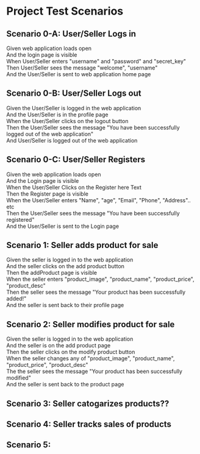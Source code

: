 # Project Test Scenarios


## Scenario 0-A: User/Seller Logs in
Given web application loads open <br>
And the login page is visible <br>
When User/Seller enters "username" and "password" and "secret_key" <br>
Then User/Seller sees the message "welcome", "username" <br>
And the User/Seller is sent to web application home page <br>

## Scenario 0-B: User/Seller Logs out
Given the User/Seller is logged in the web application <br>
And the User/Seller is in the profile page <br>
When the User/Seller clicks on the logout button <br>
Then the User/Seller sees the message "You have been successfully logged out of the web application" <br>
And User/Seller is logged out of the web application <br>


## Scenario 0-C: User/Seller Registers
Given the web application loads open<br>
And the Login page is visible <br>
When the User/Seller Clicks on the Register here Text <br>
Then the Register page is visible <br>
When the User/Seller enters "Name", "age", "Email", "Phone", "Address".. etc <br>
Then the User/Seller sees the message "You have been successfully registered" <br>
And the User/Seller is sent to the Login page <br>

## Scenario 1: Seller adds product for sale
Given the seller is logged in to the web application <br>
And the seller clicks on the add product button <br>
Then the addProduct page is visible <br>
When the seller enters "product_image", "product_name", "product_price", "product_desc" <br>
Then the seller sees the message "Your product has been successfully added!" <br>
And the seller is sent back to their profile page <br>

## Scenario 2: Seller modifies product for sale
Given the seller is logged in to the web application <br>
And the seller is on the add product page <br>
Then the seller clicks on the modify product button <br>
When the seller changes any of "product_image", "product_name", "product_price", "product_desc" <br>
The the seller sees the message "Your product has been successfully modified" <br>
And the seller is sent back to the product page <br>

## Scenario 3: Seller catogarizes products??


## Scenario 4: Seller tracks sales of products

## Scenario 5: 









